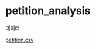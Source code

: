 # petition_analysis

데이터

[petition.csv](https://s3.ap-northeast-2.amazonaws.com/data10902/petition/petition.csv, "google link")
